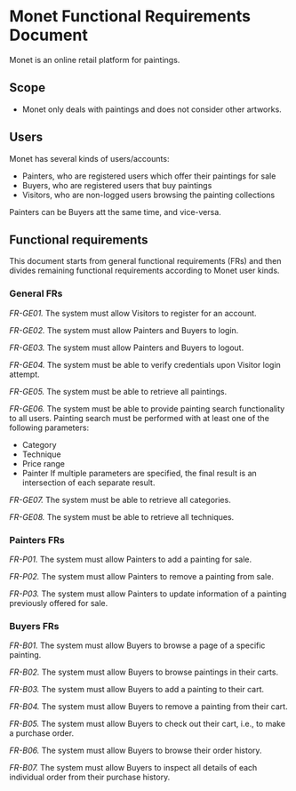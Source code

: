 # Monet Functional Requirements Document

Monet is an online retail platform for paintings.

## Scope
- Monet only deals with paintings and does not consider other artworks.

## Users

Monet has several kinds of users/accounts:
- Painters, who are registered users which offer their paintings for sale
- Buyers, who are registered users that buy paintings
- Visitors, who are non-logged users browsing the painting collections

Painters can be Buyers att the same time, and vice-versa.

## Functional requirements

This document starts from general functional requirements (FRs) and then divides remaining functional requirements according to Monet user kinds.

### General FRs

*FR-GE01.* The system must allow Visitors to register for an account.  

*FR-GE02.* The system must allow Painters and Buyers to login.  

*FR-GE03.* The system must allow Painters and Buyers to logout.  

*FR-GE04.* The system must be able to verify credentials upon Visitor login attempt. 

*FR-GE05.* The system must be able to retrieve all paintings.

*FR-GE06.* The system must be able to provide painting search functionality to all users. Painting search must be performed with at least one of the following parameters:
- Category
- Technique
- Price range
- Painter 
If multiple parameters are specified, the final result is an intersection of each separate result.

*FR-GE07.* The system must be able to retrieve all categories.

*FR-GE08.* The system must be able to retrieve all techniques.

### Painters FRs

*FR-P01.* The system must allow Painters to add a painting for sale.  

*FR-P02.* The system must allow Painters to remove a painting from sale.  

*FR-P03.* The system must allow Painters to update information of a painting previously offered for sale.  

### Buyers FRs

*FR-B01.* The system must allow Buyers to browse a page of a specific painting.  

*FR-B02.* The system must allow Buyers to browse paintings in their carts.  

*FR-B03.* The system must allow Buyers to add a painting to their cart.  

*FR-B04.* The system must allow Buyers to remove a painting from their cart.  

*FR-B05.* The system must allow Buyers to check out their cart, i.e., to make a purchase order.

*FR-B06.* The system must allow Buyers to browse their order history.  

*FR-B07.* The system must allow Buyers to inspect all details of each individual order from their purchase history.




